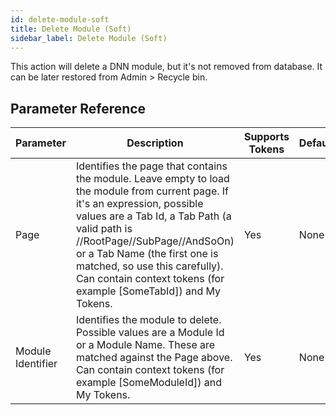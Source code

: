 ```yaml
---
id: delete-module-soft
title: Delete Module (Soft)
sidebar_label: Delete Module (Soft)
---
```



This action will delete a DNN module, but it's not removed from database. It can be later restored from Admin > Recycle bin.

## Parameter Reference
| Parameter | Description | Supports Tokens | Default |
| -- | -- | -- | -- |
| Page | Identifies the page that contains the module. Leave empty to load the module from current page. If it's an expression, possible values are a Tab Id, a Tab Path (a valid path is //RootPage//SubPage//AndSoOn) or a Tab Name (the first one is matched, so use this carefully). Can contain context tokens (for example [SomeTabId]) and My Tokens. | Yes | None |
| Module Identifier | Identifies the module to delete. Possible values are a Module Id or a Module Name. These are matched against the Page above. Can contain context tokens (for example [SomeModuleId]) and My Tokens. | Yes | None |
